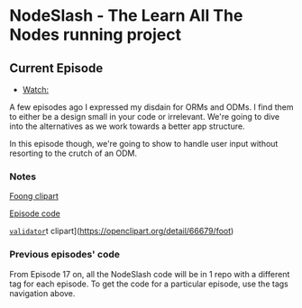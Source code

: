 # NodeSlash - The Learn All The Nodes running project

## Current Episode

* [Watch:](http://www.learnallthenodes.com/episodes/45-validating-user-input-part-2)

A few episodes ago I expressed my disdain for ORMs and ODMs.  I find them to either be a design small in your code or irrelevant.  We're going to dive into the alternatives as we work towards a better app structure.

In this episode though, we're going to show to handle user input without resorting to the crutch of an ODM.

### Notes


[Foong clipart]()

[Episode code]()

[`validator`](https://www.npmjs.com/package/validator)t clipart](https://openclipart.org/detail/66679/foot)

### Previous episodes' code

From Episode 17 on, all the NodeSlash code will be in 1 repo with a different tag for each episode.  To get the code for a particular episode, use the tags navigation above.

